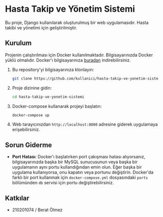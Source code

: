 # Hasta Takip ve Yönetim Sistemi

Bu proje, Django kullanılarak oluşturulmuş bir web uygulamasıdır. Hasta takibi ve yönetimi için geliştirilmiştir.

## Kurulum

Projenin çalıştırılması için Docker kullanılmaktadır. Bilgisayarınızda Docker yüklü olmalıdır. Docker'ı bilgisayarınıza [buradan](https://www.docker.com/get-started) indirebilirsiniz.

1. Bu repository'yi bilgisayarınıza klonlayın:

    ```bash
    git clone https://github.com/kullanici/hasta-takip-ve-yonetim-sistemi.git
    ```

2. Proje dizinine gidin:

    ```bash
    cd hasta-takip-ve-yonetim-sistemi
    ```

3. Docker-compose kullanarak projeyi başlatın:

    ```bash
    docker-compose up
    ```

4. Web tarayıcınızdan `http://localhost:8000` adresine giderek uygulamaya erişebilirsiniz.

## Sorun Giderme

- **Port Hatası**: Docker'ı başlatırken port çakışması hatası alıyorsanız, bilgisayarınızda başka bir MySQL sunucusunun veya başka bir uygulamanın aynı portu kullandığından emin olun. Eğer başka bir uygulama kullanıyorsa, onu kapatın veya portunu değiştirin. Docker'da farklı bir port kullanmak için `docker-compose.yml` dosyasındaki `ports` bölümünden `db` servisi için portu değiştirebilirsiniz.

## Katkılar

- 210201074 / Berat Ölmez

